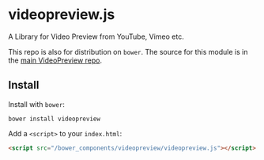 videopreview.js
===============

A Library for Video Preview from YouTube, Vimeo etc.

This repo is also for distribution on `bower`. The source for this module is in the
[main VideoPreview repo](https://github.com/videopreview/videopreview.js).

## Install

Install with `bower`:

```shell
bower install videopreview
```

Add a `<script>` to your `index.html`:

```html
<script src="/bower_components/videopreview/videopreview.js"></script>
```
